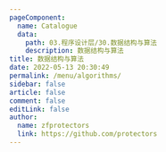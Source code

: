 ```yaml
---
pageComponent: 
  name: Catalogue
  data: 
    path: 03.程序设计层/30.数据结构与算法
    description: 数据结构与算法
title: 数据结构与算法
date: 2022-05-13 20:30:49
permalink: /menu/algorithms/
sidebar: false
article: false
comment: false
editLink: false
author: 
  name: zfprotectors
  link: https://github.com/protectors
---
```

